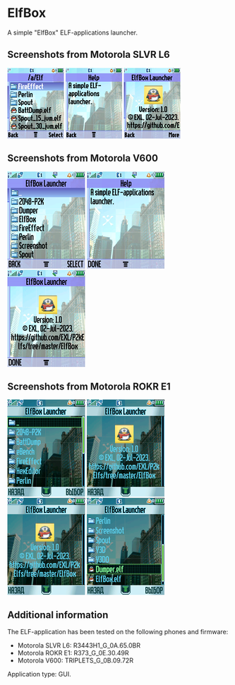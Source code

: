 ElfBox
======

A simple "ElfBox" ELF-applications launcher.

## Screenshots from Motorola SLVR L6

![Screenshot 1 of ElfBox from Motorola SLVR L6](../images/Screenshot_ElfBox_L6_1.png) ![Screenshot 2 of ElfBox from Motorola SLVR L6](../images/Screenshot_ElfBox_L6_2.png) ![Screenshot 3 of ElfBox from Motorola SLVR L6](../images/Screenshot_ElfBox_L6_3.png)

## Screenshots from Motorola V600

![Screenshot 1 of ElfBox from Motorola V600](../images/Screenshot_ElfBox_V600_1.png) ![Screenshot 2 of ElfBox from Motorola V600](../images/Screenshot_ElfBox_V600_2.png) ![Screenshot 3 of ElfBox from Motorola V600](../images/Screenshot_ElfBox_V600_3.png)

## Screenshots from Motorola ROKR E1

![Screenshot 1 of ElfBox from Motorola ROKR E1](../images/Screenshot_ElfBox_E1_1.png) ![Screenshot 3 of ElfBox from Motorola ROKR E1](../images/Screenshot_ElfBox_E1_3.png) ![Screenshot 3 of ElfBox from Motorola ROKR E1](../images/Screenshot_ElfBox_E1_3.png) ![Screenshot 4 of ElfBox from Motorola ROKR E1](../images/Screenshot_ElfBox_E1_4.png)

## Additional information

The ELF-application has been tested on the following phones and firmware:

* Motorola SLVR L6: R3443H1_G_0A.65.0BR
* Motorola ROKR E1: R373_G_0E.30.49R
* Motorola V600: TRIPLETS_G_0B.09.72R

Application type: GUI.
